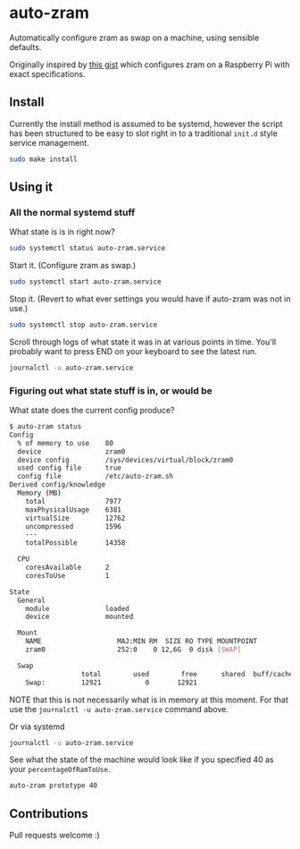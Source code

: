 # auto-zram

Automatically configure zram as swap on a machine, using sensible defaults.

Originally inspired by [this gist](https://gist.github.com/sultanqasim/79799883c6b81c710e36a38008dfa374) which configures zram on a Raspberry Pi with exact specifications.

## Install

Currently the install method is assumed to be systemd, however the script has been structured to be easy to slot right in to a traditional `init.d` style service management.

```bash
sudo make install
```

## Using it

### All the normal systemd stuff

What state is is in right now?
```bash
sudo systemctl status auto-zram.service
```

Start it. (Configure zram as swap.)
```bash
sudo systemctl start auto-zram.service
```

Stop it. (Revert to what ever settings you would have if auto-zram was not in use.)
```bash
sudo systemctl stop auto-zram.service
```

Scroll through logs of what state it was in at various points in time. You'll probably want to press END on your keyboard to see the latest run.
```bash
journalctl -u auto-zram.service
```

### Figuring out what state stuff is in, or would be

What state does the current config produce?

```bash
$ auto-zram status
Config
  % of memory to use    80
  device                zram0
  device config         /sys/devices/virtual/block/zram0
  used config file      true
  config file           /etc/auto-zram.sh
Derived config/knowledge
  Memory (MB)
    total               7977
    maxPhysicalUsage    6381
    virtualSize         12762
    uncompressed        1596
    ---
    totalPossible       14358

  CPU
    coresAvailable      2
    coresToUse          1

State
  General
    module              loaded
    device              mounted

  Mount
    NAME                   MAJ:MIN RM  SIZE RO TYPE MOUNTPOINT
    zram0                  252:0    0 12,6G  0 disk [SWAP]

  Swap
                  total        used        free      shared  buff/cache   available
    Swap:         12921           0       12921
```

NOTE that this is not necessarily what is in memory at this moment. For that use the `journalctl -u auto-zram.service` command above.


Or via systemd
```bash
journalctl -u auto-zram.service
```

See what the state of the machine would look like if you specified 40 as your `percentageOfRamToUse`.
```bash
auto-zram prototype 40
```

## Contributions

Pull requests welcome :)
